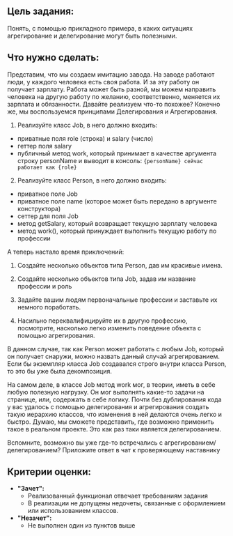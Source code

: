 ## Цель задания:

Понять, с помощью прикладного примера, в каких ситуациях агрегирование и делегирование могут быть полезными.

## Что нужно сделать:

Представим, что мы создаем имитацию завода. На заводе работают люди, у каждого человека есть своя работа. И за эту работу он получает зарплату. Работа может быть разной, мы можем направить человека на другую работу по желанию, соответственно, меняется их зарплата и обязанности. Давайте реализуем что-то похожее? Конечно же, мы воспользуемся принципами Делегирования и Агрегирования.

1) Реализуйте класс Job, в него должно входить:

- приватные поля role (строка) и salary (число)
- геттер поля salary
- публичный метод work, который принимает в качестве аргумента строку personName и выводит в консоль: `{personName} сейчас работает как {role}`

2) Реализуйте класс Person, в него должно входить:

- приватное поле Job
- приватное поле name (которое может быть передано в аргументе конструктора)
- сеттер для поля Job
- метод getSalary, который возвращает текущую зарплату человека
- метод work(), который принуждает выполнить текущую работу по профессии

А теперь настало время приключений:

1) Создайте несколько объектов типа Person, дав им красивые имена.

2) Создайте несколько объектов типа Job, задав им название профессии и роль

3) Задайте вашим людям первоначальные профессии и заставьте их немного поработать.

4) Насильно переквалифицируйте их в другую профессию, посмотрите, насколько легко изменить поведение объекта с помощью агрегирования.

В данном случае, так как Person может работать с любым Job, который он получает снаружи, можно назвать данный случай агрегированием. Если бы экземпляр класса Job создавался строго внутри класса Person, то это бы уже была декомпозиция.

На самом деле, в классе Job метод work мог, в теории, иметь в себе любую полезную нагрузку. Он мог выполнять какие-то задачи на странице, или, содержать в себе логику. Почти без дублирования кода у вас удалось с помощью делегирования и агрегирования создать такую иерархию классов, что изменения в ней делаются очень легко и быстро. Думаю, мы сможете представить, где возможно применить такое в реальном проекте. Это как раз таки является делегированием.

Вспомните, возможно вы уже где-то встречались с агрегированием/делегированием? Приложите ответ в чат к проверяющему наставнику

## **Критерии оценки:**

- **"Зачет":**
  - Реализованный функционал отвечает требованиям задания
  - В реализации не допущены недочеты, связанные с оформлением или использованием классов.
- **"Незачет":**
  - Не выполнен один из пунктов выше

